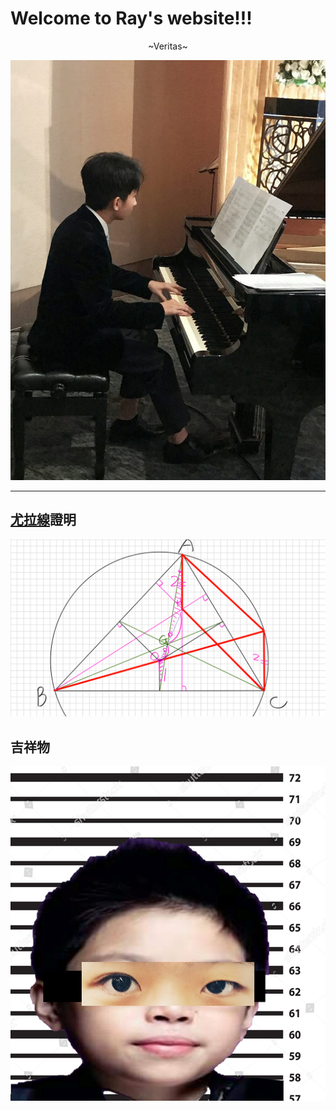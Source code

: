 # Welcome to Ray's website!!!
<div align="center"> ~Veritas~ </div>

![Ray](/assets/HandsomeRay.jpg)

---

## [尤拉線](https://zh.wikipedia.org/wiki/%E6%AD%90%E6%8B%89%E7%B7%9A)證明

![EulerLine](/assets/EulerLine.png)

## 吉祥物

![Jimmy](/assets/JerkJimmy.png)


